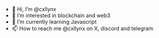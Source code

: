 - 👋 Hi, I’m @cxllynx
- 👀 I’m interested in blockchain and web3
- 🌱 I’m currently learning Javascript 
- 📫 How to reach me @cxllynx on X, discord and telegram

<!---
cxllynx/cxllynx is a ✨ special ✨ repository because its `README.md` (this file) appears on your GitHub profile.
You can click the Preview link to take a look at your changes.
--->
